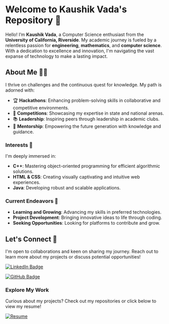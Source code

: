# Welcome to Kaushik Vada's Repository 🌌

Hello! I’m **Kaushik Vada**, a Computer Science enthusiast from the **University of California, Riverside**. My academic journey is fueled by a relentless passion for **engineering**, **mathematics**, and **computer science**. With a dedication to excellence and innovation, I'm navigating the vast expanse of technology to make a lasting impact.

## About Me 👨‍💻

I thrive on challenges and the continuous quest for knowledge. My path is adorned with:

- 🏆 **Hackathons**: Enhancing problem-solving skills in collaborative and competitive environments.
- 🥇 **Competitions**: Showcasing my expertise in state and national arenas.
- 📚 **Leadership**: Inspiring peers through leadership in academic clubs.
- 🌱 **Mentorship**: Empowering the future generation with knowledge and guidance.

### Interests 🌟

I'm deeply immersed in:

- **C++**: Mastering object-oriented programming for efficient algorithmic solutions.
- **HTML & CSS**: Creating visually captivating and intuitive web experiences.
- **Java**: Developing robust and scalable applications.

### Current Endeavors 🚀

- **Learning and Growing**: Advancing my skills in preferred technologies.
- **Project Development**: Bringing innovative ideas to life through coding.
- **Seeking Opportunities**: Looking for platforms to contribute and grow.

## Let's Connect 📩

I'm open to collaborations and keen on sharing my journey. Reach out to learn more about my projects or discuss potential opportunities!

[![LinkedIn Badge](https://img.shields.io/badge/-LinkedIn-blue?style=flat-square&logo=LinkedIn&logoColor=white&link=https://www.linkedin.com/in/kaushikv198/)](https://www.linkedin.com/in/kaushikv198/)

[![GitHub Badge](https://img.shields.io/github/followers/kaushikvada3?label=follow&style=social)](https://github.com/kaushikvada3/)

### Explore My Work

Curious about my projects? Check out my repositories or click below to view my resume!

[![Resume](https://img.shields.io/badge/View_Resume-green?style=flat)](https://docs.google.com/document/d/e/2PACX-1vSyzg7xP-kLY4hlj06RHcTYx3mMqTlArWZOHtVajV9I3I6Unh8v5zvn2t6UqPtoHcnp11qQ7FiBVzmv/pub)

